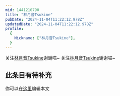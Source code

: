 ```yaml
---
mid: 1441210790
title: "林月音Tsukine"
pubDate: "2024-11-04T11:22:12.978Z"
updatedDate: "2024-11-04T11:22:12.978Z"
profile:
  {
    Nickname: ["林月音Tsukine"],
  }
---
```


关注[林月音Tsukine](https://space.bilibili.com/1441210790)谢谢喵~ 关注[林月音Tsukine](https://space.bilibili.com/1441210790)谢谢喵~

## 此条目有待补充
你可以在[这里](https://github.com/Yuhanawa/VTuber.ICU-Content/edit/master/v/林月音Tsukine/index.md)编辑本文
